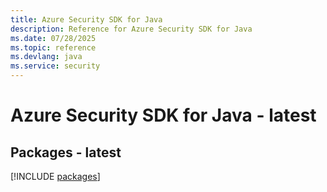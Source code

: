 ```yaml
---
title: Azure Security SDK for Java
description: Reference for Azure Security SDK for Java
ms.date: 07/28/2025
ms.topic: reference
ms.devlang: java
ms.service: security
---
```

# Azure Security SDK for Java - latest
## Packages - latest
[!INCLUDE [packages](security-index.md)]